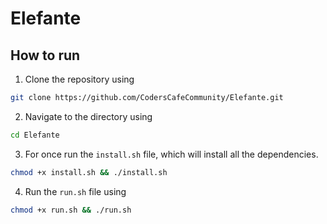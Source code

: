# Elefante
 ## How to run
 1. Clone the repository using 
 ```bash
 git clone https://github.com/CodersCafeCommunity/Elefante.git
 ```
 2. Navigate to the directory using
 ```bash
 cd Elefante
 ```
 3. For once run the `install.sh` file, which will install all the dependencies.
 ```bash
 chmod +x install.sh && ./install.sh
 ```
 4. Run the `run.sh` file using
 ```bash
 chmod +x run.sh && ./run.sh
 ```
